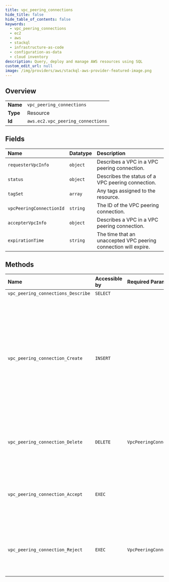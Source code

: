 ```yaml
---
title: vpc_peering_connections
hide_title: false
hide_table_of_contents: false
keywords:
  - vpc_peering_connections
  - ec2
  - aws    
  - stackql
  - infrastructure-as-code
  - configuration-as-data
  - cloud inventory
description: Query, deploy and manage AWS resources using SQL
custom_edit_url: null
image: /img/providers/aws/stackql-aws-provider-featured-image.png
---
```

  
    

## Overview
<table><tbody>
<tr><td><b>Name</b></td><td><code>vpc_peering_connections</code></td></tr>
<tr><td><b>Type</b></td><td>Resource</td></tr>
<tr><td><b>Id</b></td><td><code>aws.ec2.vpc_peering_connections</code></td></tr>
</tbody></table>

## Fields
| Name | Datatype | Description |
|:-----|:---------|:------------|
| `requesterVpcInfo` | `object` | Describes a VPC in a VPC peering connection. |
| `status` | `object` | Describes the status of a VPC peering connection. |
| `tagSet` | `array` | Any tags assigned to the resource. |
| `vpcPeeringConnectionId` | `string` | The ID of the VPC peering connection. |
| `accepterVpcInfo` | `object` | Describes a VPC in a VPC peering connection. |
| `expirationTime` | `string` | The time that an unaccepted VPC peering connection will expire. |
## Methods
| Name | Accessible by | Required Params | Description |
|:-----|:--------------|:----------------|:------------|
| `vpc_peering_connections_Describe` | `SELECT` |  | Describes one or more of your VPC peering connections. |
| `vpc_peering_connection_Create` | `INSERT` |  | &lt;p&gt;Requests a VPC peering connection between two VPCs: a requester VPC that you own and an accepter VPC with which to create the connection. The accepter VPC can belong to another Amazon Web Services account and can be in a different Region to the requester VPC. The requester VPC and accepter VPC cannot have overlapping CIDR blocks.&lt;/p&gt; &lt;note&gt; &lt;p&gt;Limitations and rules apply to a VPC peering connection. For more information, see the &lt;a href="https://docs.aws.amazon.com/vpc/latest/peering/vpc-peering-basics.html#vpc-peering-limitations"&gt;limitations&lt;/a&gt; section in the &lt;i&gt;VPC Peering Guide&lt;/i&gt;.&lt;/p&gt; &lt;/note&gt; &lt;p&gt;The owner of the accepter VPC must accept the peering request to activate the peering connection. The VPC peering connection request expires after 7 days, after which it cannot be accepted or rejected.&lt;/p&gt; &lt;p&gt;If you create a VPC peering connection request between VPCs with overlapping CIDR blocks, the VPC peering connection has a status of &lt;code&gt;failed&lt;/code&gt;.&lt;/p&gt; |
| `vpc_peering_connection_Delete` | `DELETE` | `VpcPeeringConnectionId` | Deletes a VPC peering connection. Either the owner of the requester VPC or the owner of the accepter VPC can delete the VPC peering connection if it's in the &lt;code&gt;active&lt;/code&gt; state. The owner of the requester VPC can delete a VPC peering connection in the &lt;code&gt;pending-acceptance&lt;/code&gt; state. You cannot delete a VPC peering connection that's in the &lt;code&gt;failed&lt;/code&gt; state. |
| `vpc_peering_connection_Accept` | `EXEC` |  | &lt;p&gt;Accept a VPC peering connection request. To accept a request, the VPC peering connection must be in the &lt;code&gt;pending-acceptance&lt;/code&gt; state, and you must be the owner of the peer VPC. Use &lt;a&gt;DescribeVpcPeeringConnections&lt;/a&gt; to view your outstanding VPC peering connection requests.&lt;/p&gt; &lt;p&gt;For an inter-Region VPC peering connection request, you must accept the VPC peering connection in the Region of the accepter VPC.&lt;/p&gt; |
| `vpc_peering_connection_Reject` | `EXEC` | `VpcPeeringConnectionId` | Rejects a VPC peering connection request. The VPC peering connection must be in the &lt;code&gt;pending-acceptance&lt;/code&gt; state. Use the &lt;a&gt;DescribeVpcPeeringConnections&lt;/a&gt; request to view your outstanding VPC peering connection requests. To delete an active VPC peering connection, or to delete a VPC peering connection request that you initiated, use &lt;a&gt;DeleteVpcPeeringConnection&lt;/a&gt;. |
